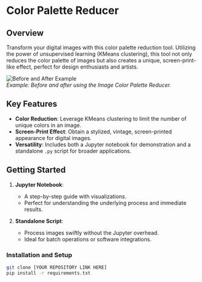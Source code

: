 # Color Palette Reducer
## Overview
Transform your digital images with this color palette reduction tool. Utilizing the power of unsupervised learning (KMeans clustering), this tool not only reduces the color palette of images but also creates a unique, screen-print-like effect, perfect for design enthusiasts and artists.

![Before and After Example](path_to_your_image_here.jpg)  
*Example: Before and after using the Image Color Palette Reducer.*

## Key Features

- **Color Reduction**: Leverage KMeans clustering to limit the number of unique colors in an image.
- **Screen-Print Effect**: Obtain a stylized, vintage, screen-printed appearance for digital images.
- **Versatility**: Includes both a Jupyter notebook for demonstration and a standalone `.py` script for broader applications.

## Getting Started

1. **Jupyter Notebook**:
    - A step-by-step guide with visualizations.
    - Perfect for understanding the underlying process and immediate results.

2. **Standalone Script**:
    - Process images swiftly without the Jupyter overhead.
    - Ideal for batch operations or software integrations.

### Installation and Setup

```bash
git clone [YOUR REPOSITORY LINK HERE]
pip install -r requirements.txt
